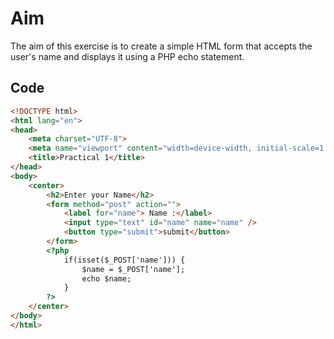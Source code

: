 # Aim
The aim of this exercise is to create a simple HTML form that accepts the user's name and displays it using a PHP echo statement.

## Code

```html
<!DOCTYPE html>
<html lang="en">
<head>
    <meta charset="UTF-8">
    <meta name="viewport" content="width=device-width, initial-scale=1.0">
    <title>Practical 1</title>
</head>
<body>
    <center>
        <h2>Enter your Name</h2>
        <form method="post" action="">
            <label for="name"> Name :</label>
            <input type="text" id="name" name="name" />
            <button type="submit">submit</button>
        </form>
        <?php
            if(isset($_POST['name'])) {
                $name = $_POST['name'];
                echo $name;
            }
        ?>
    </center>
</body>
</html>
```